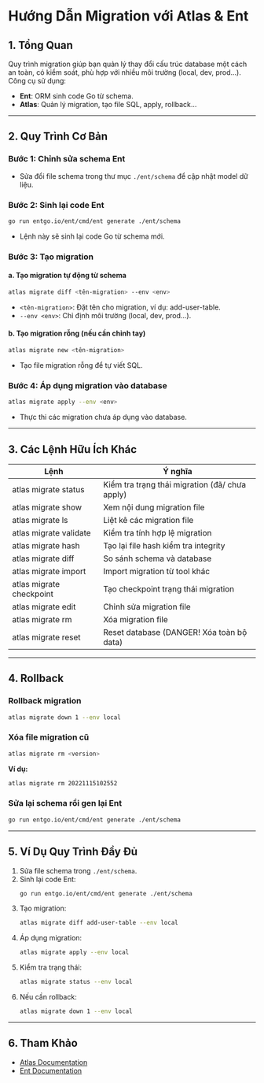 # Hướng Dẫn Migration với Atlas & Ent

## 1. Tổng Quan

Quy trình migration giúp bạn quản lý thay đổi cấu trúc database một cách an toàn, có kiểm soát, phù hợp với nhiều môi trường (local, dev, prod...). Công cụ sử dụng:  
- **Ent**: ORM sinh code Go từ schema.
- **Atlas**: Quản lý migration, tạo file SQL, apply, rollback...

---

## 2. Quy Trình Cơ Bản

### Bước 1: Chỉnh sửa schema Ent

- Sửa đổi file schema trong thư mục `./ent/schema` để cập nhật model dữ liệu.

### Bước 2: Sinh lại code Ent

```bash
go run entgo.io/ent/cmd/ent generate ./ent/schema
```
- Lệnh này sẽ sinh lại code Go từ schema mới.

### Bước 3: Tạo migration

#### a. Tạo migration tự động từ schema

```bash
atlas migrate diff <tên-migration> --env <env>
```
- `<tên-migration>`: Đặt tên cho migration, ví dụ: add-user-table.
- `--env <env>`: Chỉ định môi trường (local, dev, prod...).

#### b. Tạo migration rỗng (nếu cần chỉnh tay)

```bash
atlas migrate new <tên-migration>
```
- Tạo file migration rỗng để tự viết SQL.

### Bước 4: Áp dụng migration vào database

```bash
atlas migrate apply --env <env>
```
- Thực thi các migration chưa áp dụng vào database.

---

## 3. Các Lệnh Hữu Ích Khác

| Lệnh | Ý nghĩa |
|------|---------|
| atlas migrate status | Kiểm tra trạng thái migration (đã/ chưa apply) |
| atlas migrate show | Xem nội dung migration file |
| atlas migrate ls | Liệt kê các migration file |
| atlas migrate validate | Kiểm tra tính hợp lệ migration |
| atlas migrate hash | Tạo lại file hash kiểm tra integrity |
| atlas migrate diff | So sánh schema và database |
| atlas migrate import | Import migration từ tool khác |
| atlas migrate checkpoint | Tạo checkpoint trạng thái migration |
| atlas migrate edit <version> | Chỉnh sửa migration file |
| atlas migrate rm <version> | Xóa migration file |
| atlas migrate reset | Reset database (DANGER! Xóa toàn bộ data) |

---

## 4. Rollback

### Rollback migration
```bash
atlas migrate down 1 --env local
```

### Xóa file migration cũ
```bash
atlas migrate rm <version>
```
**Ví dụ:**
```bash
atlas migrate rm 20221115102552
```

### Sửa lại schema rồi gen lại Ent
```bash
go run entgo.io/ent/cmd/ent generate ./ent/schema
```

---

## 5. Ví Dụ Quy Trình Đầy Đủ

1. Sửa file schema trong `./ent/schema`.
2. Sinh lại code Ent:
   ```bash
   go run entgo.io/ent/cmd/ent generate ./ent/schema
   ```
3. Tạo migration:
   ```bash
   atlas migrate diff add-user-table --env local
   ```
4. Áp dụng migration:
   ```bash
   atlas migrate apply --env local
   ```
5. Kiểm tra trạng thái:
   ```bash
   atlas migrate status --env local
   ```
6. Nếu cần rollback:
   ```bash
   atlas migrate down 1 --env local
   ```

---

## 6. Tham Khảo

- [Atlas Documentation](https://atlasgo.io/)
- [Ent Documentation](https://entgo.io/) 